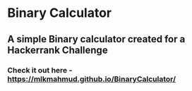 # Binary Calculator 

## A simple Binary calculator created for a Hackerrank Challenge

### Check it out here - https://mlkmahmud.github.io/BinaryCalculator/
